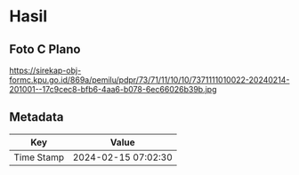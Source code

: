 # Hasil

## Foto C Plano

https://sirekap-obj-formc.kpu.go.id/869a/pemilu/pdpr/73/71/11/10/10/7371111010022-20240214-201001--17c9cec8-bfb6-4aa6-b078-6ec66026b39b.jpg


## Metadata

| Key        | Value               |
| ---------- | ------------------- |
| Time Stamp | 2024-02-15 07:02:30 |



